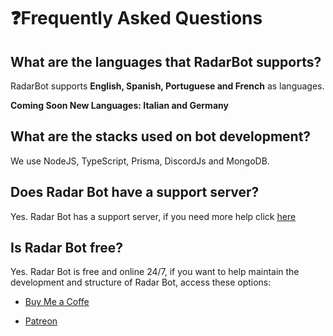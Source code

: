 # ❓Frequently Asked Questions

## What are the languages that RadarBot supports?

RadarBot supports **English, Spanish, Portuguese and French** as languages.

**Coming Soon  New Languages: Italian and Germany**

## What are the stacks used on bot development?

We use NodeJS, TypeScript, Prisma, DiscordJs and MongoDB.


## Does Radar Bot have a support server? 

Yes. Radar Bot has a support server, if you need more help click [here](https://discord.com/invite/DEtGv4wUNX)


## Is Radar Bot free?

Yes. Radar Bot is free and online 24/7, if you want to help maintain the development and structure of Radar Bot, access these options:

* [Buy Me a Coffe](https://www.buymeacoffee.com/andrebrito16)


* [Patreon](https://www.patreon.com/andrebrito16)&#x20;



